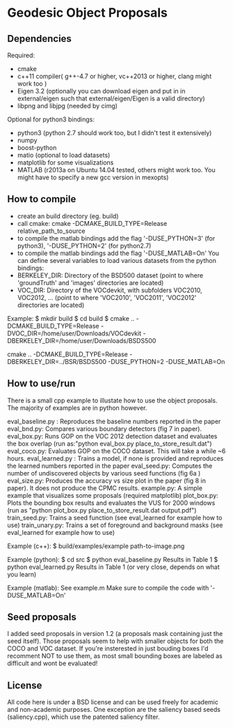 Geodesic Object Proposals
=========================

Dependencies
------------
Required:
 * cmake
 * c++11 compiler( g++-4.7 or higher, vc++2013 or higher, clang might work too )
 * Eigen 3.2 (optionally you can download eigen and put in in external/eigen such that external/eigen/Eigen is a valid directory)
 * libpng and libjpg (needed by cimg)

Optional for python3 bindings:
 * python3 (python 2.7 should work too, but I didn't test it extensively)
 * numpy
 * boost-python
 * matio (optional to load datasets)
 * matplotlib for some visualizations
 * MATLAB (r2013a on Ubuntu 14.04 tested, others might work too. You might have to specify a new gcc version in mexopts)

How to compile
--------------
 * create an build directory (eg. build)
 * call cmake: cmake -DCMAKE_BUILD_TYPE=Release relative_path_to_source
 * to compile the matlab bindings add the flag '-DUSE_PYTHON=3' (for python3), '-DUSE_PYTHON=2' (for python2.7)
 * to compile the matlab bindings add the flag '-DUSE_MATLAB=On'
You can define several variables to load various datasets from the python bindings:
 * BERKELEY_DIR: Directory of the BSD500 dataset (point to where 'groundTruth' and 'images' directories are located)
 * VOC_DIR: Directory of the VOCdevkit, with subfolders VOC2010, VOC2012, ... (point to where 'VOC2010', 'VOC2011', 'VOC2012' directories are located)

Example:
$ mkdir build
$ cd build
$ cmake .. -DCMAKE_BUILD_TYPE=Release -DVOC_DIR=/home/user/Downloads/VOCdevkit -DBERKELEY_DIR=/home/user/Downloads/BSDS500


cmake .. -DCMAKE_BUILD_TYPE=Release -DBERKELEY_DIR=../BSR/BSDS500 -DUSE_PYTHON=2 -DUSE_MATLAB=On

How to use/run
--------------
There is a small cpp example to illustate how to use the object proposals. The majority of examples are in python however.

eval_baseline.py : Reproduces the baseline numbers reported in the paper
eval_bnd.py: Compares various boundary detectors (fig 7 in paper).
eval_box.py: Runs GOP on the VOC 2012 detection dataset and evaluates the box overlap (run as:"python eval_box.py place_to_store_result.dat")
eval_coco.py: Evaluates GOP on the COCO dataset. This will take a while ~6 hours.
eval_learned.py : Trains a model, if none is provided and reproduces the learned numbers reported in the paper
eval_seed.py: Computes the number of undiscovered objects by various seed functions (fig 6a )
eval_size.py: Produces the accuracy vs size plot in the paper (fig 8 in paper). It does not produce the CPMC results.
example.py: A simple example that visualizes some proposals (required matplotlib)
plot_box.py: Plots the bounding box results and evaluates the VUS for 2000 windows (run as "python plot_box.py place_to_store_result.dat output.pdf")
train_seed.py: Trains a seed function (see eval_learned for example how to use)
train_unary.py: Trains a set of foreground and background masks (see eval_learned for example how to use)


Example (c++):
$ build/examples/example path-to-image.png

Example (python):
$ cd src
$ python eval_baseline.py
Results in Table 1
$ python eval_learned.py
Results in Table 1 (or very close, depends on what you learn)

Example (matlab):
See example.m
Make sure to compile the code with '-DUSE_MATLAB=On'

Seed proposals
--------------
I added seed proposals in version 1.2 (a proposals mask containing just the seed itself). Those proposals seem to help with smaller objects for both the COCO and VOC dataset. If you're insterested in just bouding boxes I'd recomment NOT to use them, as most small bounding boxes are labeled as difficult and wont be evaluated!

License
-------

All code here is under a BSD license and can be used freely for academic and non-academic purposes. One exception are the saliency based seeds (saliency.cpp), which use the patented saliency filter.

